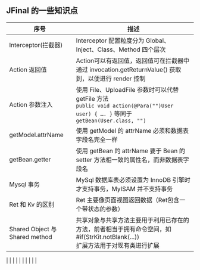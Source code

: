## JFinal 的一些知识点

 序号 | 描述
---|---
Interceptor(拦截器) | Interceptor 配置粒度分为 Global、Inject、Class、Method 四个层次
Action 返回值 | Action可以有返回值，返回值可在拦截器中通过 invocation.getReturnValue()  获取到，以便进行 render 控制
Action 参数注入 | 使用 File、UploadFile 参数时可以代替 getFile 方法 <br> `public void action(@Para("")User user) { …. }` 等同于 `getBean(User.class, "")`
getModel.attrName | 使用 getModel 的 attrName 必须和数据表字段名完全一样
getBean.getter | 使用 getBean 的 attrName 要于 Bean 的 setter 方法相一致的属性名，而非数据表字段名
Mysql 事务 | MySql 数据库表必须设置为 InnoDB 引擎时才支持事务，MyISAM 并不支持事务
Ret 和 Kv 的区别 | Ret 主要像页面视图返回数据（Ret包含一个带状态的参数）
Shared Object 与 Shared method| 共享对象与共享方法主要用于利用已存在的方法，前者相当于拥有命令空间，如 #if(StrKit.notBlank(...)) <br> 扩展方法用于对现有类进行扩展
|
|
|
|
|
|
|
|
|
|
